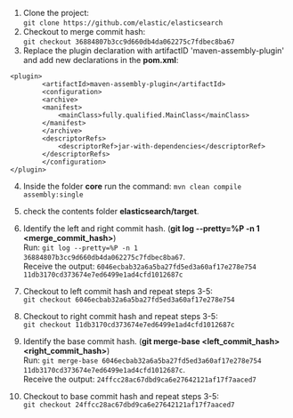 1. Clone the project:  
   `git clone https://github.com/elastic/elasticsearch`
2. Checkout to merge commit hash:  
   `git checkout 36884807b3cc9d660db4da062275c7fdbec8ba67`
3. Replace the plugin declaration with artifactID 'maven-assembly-plugin' and add new declarations in the **pom.xml**:

```
<plugin>
        <artifactId>maven-assembly-plugin</artifactId> 
        <configuration> 
        <archive> 
        <manifest> 
            <mainClass>fully.qualified.MainClass</mainClass> 
        </manifest> 
        </archive> 
        <descriptorRefs> 
            <descriptorRef>jar-with-dependencies</descriptorRef> 
        </descriptorRefs> 
        </configuration> 
</plugin>
```

4. Inside the folder **core** run the command:
   `mvn clean compile assembly:single`

5. check the contents folder **elasticsearch/target**.
6. Identify the left and right commit hash. (**git log --pretty=%P -n 1 <merge_commit_hash>**)  
   Run: `git log --pretty=%P -n 1 36884807b3cc9d660db4da062275c7fdbec8ba67`.  
   Receive the output: `6046ecbab32a6a5ba27fd5ed3a60af17e278e754 11db3170cd373674e7ed6499e1ad4cfd1012687c`
7. Checkout to left commit hash and repeat steps 3-5:  
   `git checkout 6046ecbab32a6a5ba27fd5ed3a60af17e278e754`
8. Checkout to right commit hash and repeat steps 3-5:  
   `git checkout 11db3170cd373674e7ed6499e1ad4cfd1012687c`
9. Identify the base commit hash. (**git merge-base <left_commit_hash> <right_commit_hash>**)  
   Run: `git merge-base 6046ecbab32a6a5ba27fd5ed3a60af17e278e754 11db3170cd373674e7ed6499e1ad4cfd1012687c`.  
   Receive the output: `24ffcc28ac67dbd9ca6e27642121af17f7aaced7`
10. Checkout to base commit hash and repeat steps 3-5:  
    `git checkout 24ffcc28ac67dbd9ca6e27642121af17f7aaced7`
